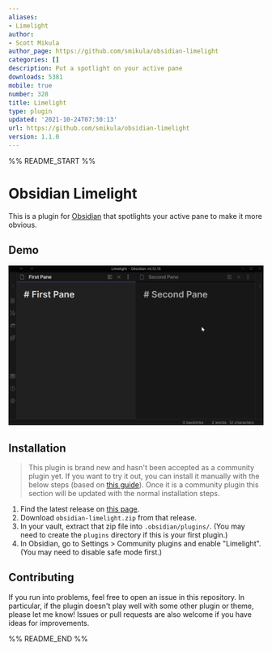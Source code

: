 ```yaml
---
aliases:
- Limelight
author:
- Scott Mikula
author_page: https://github.com/smikula/obsidian-limelight
categories: []
description: Put a spotlight on your active pane
downloads: 5381
mobile: true
number: 328
title: Limelight
type: plugin
updated: '2021-10-24T07:30:13'
url: https://github.com/smikula/obsidian-limelight
version: 1.1.0
---
```


%% README_START %%

# Obsidian Limelight

This is a plugin for [Obsidian](https://obsidian.md) that spotlights your active pane to make it more obvious.

## Demo

![Demo](https://raw.githubusercontent.com/smikula/obsidian-limelight/HEAD/demo.gif)


## Installation

> This plugin is brand new and hasn't been accepted as a community plugin yet.  If you want to try it out, you can install it manually with the below steps (based on [this guide](https://forum.obsidian.md/t/plugins-mini-faq/7737)).  Once it is a community plugin this section will be updated with the normal installation steps.

1. Find the latest release on [this page](https://github.com/smikula/obsidian-limelight/releases).
2. Download `obsidian-limelight.zip` from that release.
3. In your vault, extract that zip file into `.obsidian/plugins/`.  (You may need to create the `plugins` directory if this is your first plugin.)
4. In Obsidian, go to Settings > Community plugins and enable "Limelight".  (You may need to disable safe mode first.)


## Contributing

If you run into problems, feel free to open an issue in this repository. In particular, if the plugin doesn't play well with some other plugin or theme, please let me know! Issues or pull requests are also welcome if you have ideas for improvements.


%% README_END %%